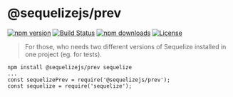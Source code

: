 # @sequelizejs/prev

[![npm version](https://img.shields.io/npm/v/@sequelizejs/prev.svg)](https://npmjs.com/@sequelizejs/prev)
[![Build Status](https://img.shields.io/travis/honzahommer/sequelizejs.svg?branch=master)](https://travis-ci.org/honzahommer/sequelizejs)
[![npm downloads](https://img.shields.io/npm/dm/@sequelizejs/prev.svg)](https://npmjs.com/@sequelizejs/prev)
[![License](https://img.shields.io/npm/l/@sequelizejs/prev.svg)](https://github.com/honzahommer/sequelizejs/blob/master/packages/prev/LICENSE)

> For those, who needs two different versions of Sequelize installed in one project (eg. for tests).

```
npm install @sequelizejs/prev sequelize
...
const sequelizePrev = require('@sequelizejs/prev');
const sequelize = require('sequelize');
```
